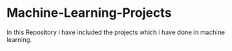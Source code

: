 # Machine-Learning-Projects
In this Repository i have included the projects which i have done in machine learning.
